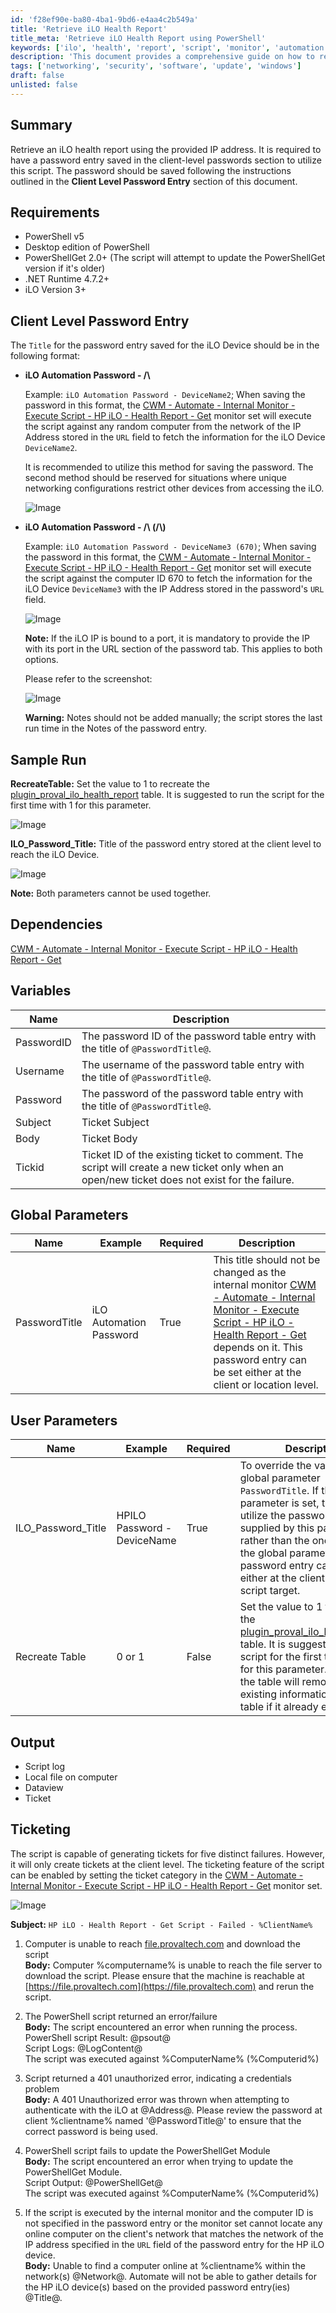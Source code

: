 ```yaml
---
id: 'f28ef90e-ba80-4ba1-9bd6-e4aa4c2b549a'
title: 'Retrieve iLO Health Report'
title_meta: 'Retrieve iLO Health Report using PowerShell'
keywords: ['ilo', 'health', 'report', 'script', 'monitor', 'automation']
description: 'This document provides a comprehensive guide on how to retrieve an iLO health report using a PowerShell script. It includes requirements, client-level password entry instructions, sample runs, dependencies, and ticketing capabilities for failures encountered during execution.'
tags: ['networking', 'security', 'software', 'update', 'windows']
draft: false
unlisted: false
---
```


## Summary

Retrieve an iLO health report using the provided IP address. It is required to have a password entry saved in the client-level passwords section to utilize this script. The password should be saved following the instructions outlined in the **Client Level Password Entry** section of this document.

## Requirements

- PowerShell v5
- Desktop edition of PowerShell
- PowerShellGet 2.0+ (The script will attempt to update the PowerShellGet version if it's older)
- .NET Runtime 4.7.2+
- iLO Version 3+

## Client Level Password Entry

The `Title` for the password entry saved for the iLO Device should be in the following format:

- **iLO Automation Password - /\\<iLO Device Name/>**

  Example: `iLO Automation Password - DeviceName2`; When saving the password in this format, the [CWM - Automate - Internal Monitor - Execute Script - HP iLO - Health Report - Get](<../monitors/Execute Script - HP iLO - Health Report - Get.md>) monitor set will execute the script against any random computer from the network of the IP Address stored in the `URL` field to fetch the information for the iLO Device `DeviceName2`.

  It is recommended to utilize this method for saving the password. The second method should be reserved for situations where unique networking configurations restrict other devices from accessing the iLO.

  ![Image](../../../static/img/HP-iLO---Health-Report---Get/image_1.png)

- **iLO Automation Password - /\\<iLO Device Name/> (/\\<Computer ID to connect to the device/>)**

  Example: `iLO Automation Password - DeviceName3 (670)`; When saving the password in this format, the [CWM - Automate - Internal Monitor - Execute Script - HP iLO - Health Report - Get](<../monitors/Execute Script - HP iLO - Health Report - Get.md>) monitor set will execute the script against the computer ID 670 to fetch the information for the iLO Device `DeviceName3` with the IP Address stored in the password's `URL` field.

  ![Image](../../../static/img/HP-iLO---Health-Report---Get/image_2.png)

  **Note:** If the iLO IP is bound to a port, it is mandatory to provide the IP with its port in the URL section of the password tab. This applies to both options.

  Please refer to the screenshot:

  ![Image](../../../static/img/HP-iLO---Health-Report---Get/image_3.png)

  **Warning:** Notes should not be added manually; the script stores the last run time in the Notes of the password entry.

## Sample Run

**RecreateTable:** Set the value to 1 to recreate the [plugin_proval_ilo_health_report](<../tables/plugin_proval_ilo_health_report.md>) table. It is suggested to run the script for the first time with 1 for this parameter.

![Image](../../../static/img/HP-iLO---Health-Report---Get/image_4.png)

**ILO_Password_Title:** Title of the password entry stored at the client level to reach the iLO Device.

![Image](../../../static/img/HP-iLO---Health-Report---Get/image_5.png)

**Note:** Both parameters cannot be used together.

## Dependencies

[CWM - Automate - Internal Monitor - Execute Script - HP iLO - Health Report - Get](<../monitors/Execute Script - HP iLO - Health Report - Get.md>)

## Variables

| Name       | Description                                                                                          |
|------------|------------------------------------------------------------------------------------------------------|
| PasswordID | The password ID of the password table entry with the title of `@PasswordTitle@`.                   |
| Username   | The username of the password table entry with the title of `@PasswordTitle@`.                       |
| Password   | The password of the password table entry with the title of `@PasswordTitle@`.                       |
| Subject    | Ticket Subject                                                                                       |
| Body       | Ticket Body                                                                                          |
| Tickid     | Ticket ID of the existing ticket to comment. The script will create a new ticket only when an open/new ticket does not exist for the failure. |

## Global Parameters

| Name          | Example                      | Required | Description                                                                                                           |
|---------------|------------------------------|----------|-----------------------------------------------------------------------------------------------------------------------|
| PasswordTitle | iLO Automation Password       | True     | This title should not be changed as the internal monitor [CWM - Automate - Internal Monitor - Execute Script - HP iLO - Health Report - Get](<../monitors/Execute Script - HP iLO - Health Report - Get.md>) depends on it. This password entry can be set either at the client or location level. |

## User Parameters

| Name              | Example                     | Required | Description                                                                                                                                                                                           |
|-------------------|-----------------------------|----------|-------------------------------------------------------------------------------------------------------------------------------------------------------------------------------------------------------|
| ILO_Password_Title| HPILO Password - DeviceName | True     | To override the value of the global parameter `PasswordTitle`. If this parameter is set, the script will utilize the password title supplied by this parameter rather than the one saved in the global parameter. This password entry can be saved either at the client level as the script target. |
| Recreate Table     | 0 or 1                     | False    | Set the value to 1 to recreate the [plugin_proval_ilo_health_report](<../tables/plugin_proval_ilo_health_report.md>) table. It is suggested to run the script for the first time with 1 for this parameter. Recreating the table will remove the existing information from the table if it already exists. |

## Output

- Script log
- Local file on computer
- Dataview
- Ticket

## Ticketing

The script is capable of generating tickets for five distinct failures. However, it will only create tickets at the client level. The ticketing feature of the script can be enabled by setting the ticket category in the [CWM - Automate - Internal Monitor - Execute Script - HP iLO - Health Report - Get](<../monitors/Execute Script - HP iLO - Health Report - Get.md>) monitor set.

![Image](../../../static/img/HP-iLO---Health-Report---Get/image_6.png)

**Subject:** `HP iLO - Health Report - Get Script - Failed - %ClientName%`

1. Computer is unable to reach [file.provaltech.com](http://file.provaltech.com) and download the script  
   **Body:** Computer %computername% is unable to reach the file server to download the script. Please ensure that the machine is reachable at [https://file.provaltech.com](https://file.provaltech.com) and rerun the script.

2. The PowerShell script returned an error/failure  
   **Body:** The script encountered an error when running the process.  
   PowerShell script Result: @psout@  
   Script Logs: @LogContent@  
   The script was executed against %ComputerName% (%Computerid%)

3. Script returned a 401 unauthorized error, indicating a credentials problem  
   **Body:** A 401 Unauthorized error was thrown when attempting to authenticate with the iLO at @Address@. Please review the password at client %clientname% named '@PasswordTitle@' to ensure that the correct password is being used.

4. PowerShell script fails to update the PowerShellGet Module  
   **Body:** The script encountered an error when trying to update the PowerShellGet Module.  
   Script Output: @PowerShellGet@  
   The script was executed against %ComputerName% (%Computerid%)

5. If the script is executed by the internal monitor and the computer ID is not specified in the password entry or the monitor set cannot locate any online computer on the client's network that matches the network of the IP address specified in the `URL` field of the password entry for the HP iLO device.  
   **Body:** Unable to find a computer online at %clientname% within the network(s) @Network@. Automate will not be able to gather details for the HP iLO device(s) based on the provided password entry(ies) @Title@.
